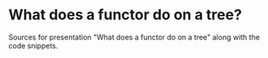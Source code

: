 # What does a functor do on a tree?

Sources for presentation "What does a functor do on a tree" along with the code snippets.
